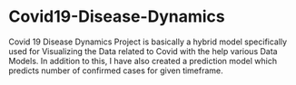# Covid19-Disease-Dynamics
Covid 19 Disease Dynamics Project is basically a hybrid model specifically used for Visualizing the Data related to Covid with the help various Data Models. In addition to this, I have also created a prediction model which predicts number of confirmed cases for given timeframe.
